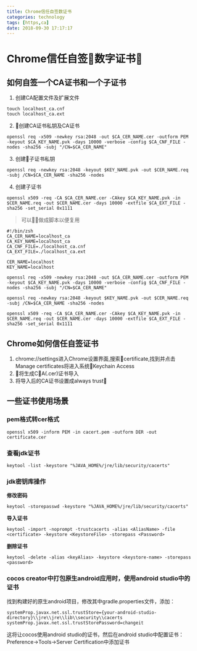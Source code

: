 ```yaml
---
title: Chrome信任自签数证书
categories: technology
tags: [https,ca]
date: 2018-09-30 17:17:17
---
```


# Chrome信任自签数字证书
## 如何自签一个CA证书和一个子证书

1. 创建CA配置文件及扩展文件
```shell
touch localhost_ca.cnf
touch localhost_ca.ext
```  

2. 创建CA证书私钥及CA证书
```shell
openssl req -x509 -newkey rsa:2048 -out $CA_CER_NAME.cer -outform PEM -keyout $CA_KEY_NAME.pvk -days 10000 -verbose -config $CA_CNF_FILE -nodes -sha256 -subj "/CN=$CA_CER_NAME"
```

3. 创建子证书私钥
```shell
openssl req -newkey rsa:2048 -keyout $KEY_NAME.pvk -out $CER_NAME.req -subj /CN=$CA_CER_NAME -sha256 -nodes
```

4. 创建子证书
```shell
openssl x509 -req -CA $CA_CER_NAME.cer -CAkey $CA_KEY_NAME.pvk -in $CER_NAME.req -out $CER_NAME.cer -days 10000 -extfile $CA_EXT_FILE -sha256 -set_serial 0x1111
```

> 可以做成脚本以便复用

```shell
#!/bin/zsh
CA_CER_NAME=localhost_ca
CA_KEY_NAME=localhost_ca
CA_CNF_FILE=./localhost_ca.cnf
CA_EXT_FILE=./localhost_ca.ext

CER_NAME=localhost
KEY_NAME=localhost

openssl req -x509 -newkey rsa:2048 -out $CA_CER_NAME.cer -outform PEM -keyout $CA_KEY_NAME.pvk -days 10000 -verbose -config $CA_CNF_FILE -nodes -sha256 -subj "/CN=$CA_CER_NAME"

openssl req -newkey rsa:2048 -keyout $KEY_NAME.pvk -out $CER_NAME.req -subj /CN=$CA_CER_NAME -sha256 -nodes

openssl x509 -req -CA $CA_CER_NAME.cer -CAkey $CA_KEY_NAME.pvk -in $CER_NAME.req -out $CER_NAME.cer -days 10000 -extfile $CA_EXT_FILE -sha256 -set_serial 0x1111
```


## Chrome如何信任自签证书

1. chrome://settings进入Chrome设置界面,搜索certificate,找到并点击Manage certificates将进入系统Keychain Access
2. 将生成CA(.cer)证书导入
3. 将导入后的CA证书设置成always trust

## 一些证书使用场景

### pem格式转cer格式
```shell
openssl x509 -inform PEM -in cacert.pem -outform DER -out certificate.cer
```

### 查看jdk证书
```shell
keytool -list -keystore "%JAVA_HOME%/jre/lib/security/cacerts"
```

### jdk密钥库操作

__修改密码__
```shell
keytool -storepasswd -keystore "%JAVA_HOME%/jre/lib/security/cacerts"
```

__导入证书__
```shell
keytool -import -noprompt -trustcacerts -alias <AliasName> -file   <certificate> -keystore <KeystoreFile> -storepass <Password>
```

__删除证书__
```shell
keytool -delete -alias <keyAlias> -keystore <keystore-name> -storepass <password>
```

### cocos creator中打包原生android应用时，使用android studio中的证书
找到构建好的原生android项目，修改其中gradle.properties文件，添加：
```properties
systemProp.javax.net.ssl.trustStore={your-android-studio-directory}\\jre\\jre\\lib\\security\\cacerts
systemProp.javax.net.ssl.trustStorePassword=changeit
```
这将让cocos使用android studio的证书，然后在android studio中配置证书：Preference->Tools->Server Certification中添加证书
